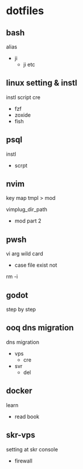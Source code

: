 
# dotfiles


## bash

alias
- ji
  - ji etc


## linux setting & instl

instl script cre
- fzf
- zoxide
- fish


## psql

instl
- scrpt


## nvim

key map tmpl > mod

vimplug_dir_path
- mod part 2


## pwsh

vi arg wild card
- case file exist not

rm -i


## godot

step by step


## ooq dns migration

dns migration
- vps
  - cre
- svr
  - del


## docker

learn
- read book


## skr-vps

setting at skr console
- firewall


